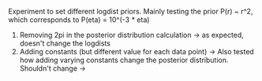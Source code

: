 Experiment to set different logdist priors. Mainly testing the prior P(r) ~ r^2, which corresponds to P(eta) = 10^(-3 * eta)

1. Removing 2pi in the posterior distribution calculation -> as expected, doesn't change the logdists
2. Adding constants (but different value for each data point) ->
Also tested how adding varying constants change the posterior distribution. Shouldn't change -> 